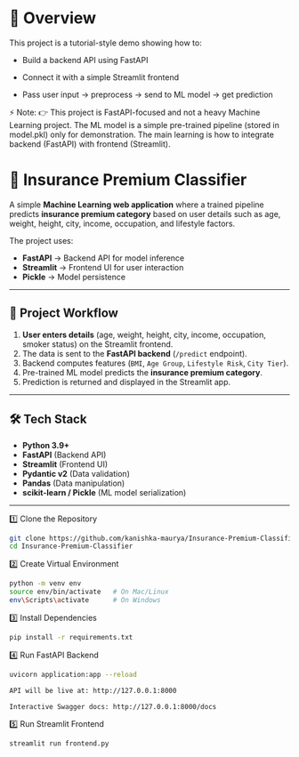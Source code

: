  # 📌 Overview

This project is a tutorial-style demo showing how to:

- Build a backend API using FastAPI

- Connect it with a simple Streamlit frontend

- Pass user input → preprocess → send to ML model → get prediction

⚡ Note:
👉 This project is FastAPI-focused and not a heavy Machine Learning project.
The ML model is a simple pre-trained pipeline (stored in model.pkl) only for demonstration.
The main learning is how to integrate backend (FastAPI) with frontend (Streamlit).

# 🏥 Insurance Premium Classifier 

A simple **Machine Learning web application** where a trained pipeline predicts **insurance premium category** based on user details such as age, weight, height, city, income, occupation, and lifestyle factors.  

The project uses:  
- **FastAPI** → Backend API for model inference  
- **Streamlit** → Frontend UI for user interaction  
- **Pickle** → Model persistence  

---

## 🚀 Project Workflow  

1. **User enters details** (age, weight, height, city, income, occupation, smoker status) on the Streamlit frontend.  
2. The data is sent to the **FastAPI backend** (`/predict` endpoint).  
3. Backend computes features (`BMI`, `Age Group`, `Lifestyle Risk`, `City Tier`).  
4. Pre-trained ML model predicts the **insurance premium category**.  
5. Prediction is returned and displayed in the Streamlit app.  

---

## 🛠️ Tech Stack  

- **Python 3.9+**  
- **FastAPI** (Backend API)  
- **Streamlit** (Frontend UI)  
- **Pydantic v2** (Data validation)  
- **Pandas** (Data manipulation)  
- **scikit-learn / Pickle** (ML model serialization)  

---

1️⃣ Clone the Repository  

```bash
git clone https://github.com/kanishka-maurya/Insurance-Premium-Classifier.git
cd Insurance-Premium-Classifier
```

2️⃣ Create Virtual Environment

```bash
python -m venv env
source env/bin/activate   # On Mac/Linux
env\Scripts\activate      # On Windows
```

3️⃣ Install Dependencies

```bash
pip install -r requirements.txt
```

4️⃣ Run FastAPI Backend

```bash
uvicorn application:app --reload

API will be live at: http://127.0.0.1:8000

Interactive Swagger docs: http://127.0.0.1:8000/docs
```

5️⃣ Run Streamlit Frontend

```bash
streamlit run frontend.py
```
